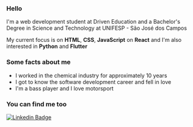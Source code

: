 ### Hello

I'm a web development student at Driven Education and a Bachelor's Degree in Science and Technology at UNIFESP - São José dos Campos

My current focus is on **HTML**, **CSS**, **JavaScript** on **React** and I'm also interested in **Python** and **Flutter**

### Some facts about me

- I worked in the chemical industry for approximately 10 years
- I got to know the software development career and fell in love
- I'm a bass player and I love motorsport

### You can find me too


[![Linkedin Badge](https://img.shields.io/badge/-LinkedIn-blue?style=flat-square&logo=Linkedin&logoColor=white&link=https://www.linkedin.com/in/ruda-rabello-da-silva/)](https://www.linkedin.com/in/ruda-rabello-da-silva//)
